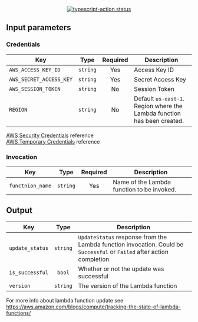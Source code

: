 <p align="center">
  <a href="https://github.com/actions/typescript-action/actions"><img alt="typescript-action status" src="https://github.com/actions/typescript-action/workflows/build-test/badge.svg"></a>
</p>

## Input parameters

### Credentials

| Key                     |   Type   | Required | Description                                                             |
| ----------------------- | :------: | :------: | ----------------------------------------------------------------------- |
| `AWS_ACCESS_KEY_ID`     | `string` |   Yes    | Access Key ID                                                           |
| `AWS_SECRET_ACCESS_KEY` | `string` |   Yes    | Secret Access Key                                                       |
| `AWS_SESSION_TOKEN`     | `string` |    No    | Session Token                                                           |
| `REGION`                | `string` |    No    | Default `us-east-1`. Region where the Lambda function has been created. |

[AWS Security Credentials](https://docs.aws.amazon.com/general/latest/gr/aws-sec-cred-types.html#access-keys-and-secret-access-keys) reference  
[AWS Temporary Credentials](https://docs.aws.amazon.com/IAM/latest/UserGuide/id_credentials_temp_use-resources.html) reference

### Invocation

| Key                           |                     Type                     | Required | Description                                                                                                                                                                                                                                                                                      |
| ----------------------------- | :------------------------------------------: | :------: | ------------------------------------------------------------------------------------------------------------------------------------------------------------------------------------------------------------------------------------------------------------------------------------------------ |
| `functnion_name`                |                   `string`                   |   Yes    | Name of the Lambda function to be invoked.            

## Output

| Key             |   Type   | Description                                                             |
|-----------------|:--------:| ----------------------------------------------------------------------- |
| `update_status` | `string` | `UpdateStatus` response from the Lambda function invocation. Could be `Successful` or `Failed` after action completion |
| `is_successful` |  `bool`  | Whether or not the update was successful                                |
| `version`       | `string` | The version of the Lambda function                                      |

For more info about lambda function update see https://aws.amazon.com/blogs/compute/tracking-the-state-of-lambda-functions/